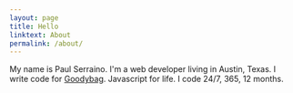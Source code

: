 ```yaml
---
layout: page
title: Hello
linktext: About
permalink: /about/
---
```

My name is Paul Serraino.
I'm a web developer living in Austin, Texas.
I write code for [Goodybag](https://www.goodybag.com).
Javascript for life. I code 24/7, 365, 12 months.
